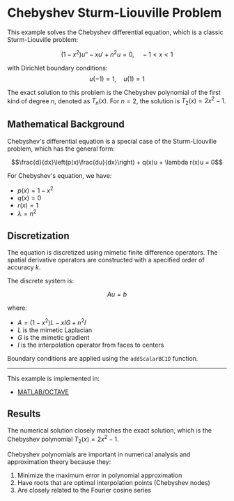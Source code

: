 # Chebyshev Sturm-Liouville Problem

This example solves the Chebyshev differential equation, which is a classic Sturm-Liouville problem:

$$(1-x^2) u'' - x u' + n^2 u = 0, \quad -1 < x < 1$$

with Dirichlet boundary conditions:
$$u(-1) = 1, \quad u(1) = 1$$

The exact solution to this problem is the Chebyshev polynomial of the first kind of degree $n$, denoted as $T_n(x)$. For $n=2$, the solution is $T_2(x) = 2x^2 - 1$.

## Mathematical Background

Chebyshev's differential equation is a special case of the Sturm-Liouville problem, which has the general form:

$$\frac{d}{dx}\left(p(x)\frac{du}{dx}\right) + q(x)u + \lambda r(x)u = 0$$

For Chebyshev's equation, we have:
- $p(x) = 1-x^2$
- $q(x) = 0$
- $r(x) = 1$
- $\lambda = n^2$

## Discretization

The equation is discretized using mimetic finite difference operators. The spatial derivative operators are constructed with a specified order of accuracy $k$.

The discrete system is:

$$A u = b$$

where:
- $A = (1-x^2) L - x I G + n^2 I$
- $L$ is the mimetic Laplacian
- $G$ is the mimetic gradient
- $I$ is the interpolation operator from faces to centers

Boundary conditions are applied using the `addScalarBC1D` function.

---

This example is implemented in:
- [MATLAB/OCTAVE](https://github.com/csrc-sdsu/mole/blob/main/examples/matlab_octave/sturmLiouvilleChebyshev.m)

## Results

The numerical solution closely matches the exact solution, which is the Chebyshev polynomial $T_2(x) = 2x^2 - 1$. 

Chebyshev polynomials are important in numerical analysis and approximation theory because they:
1. Minimize the maximum error in polynomial approximation
2. Have roots that are optimal interpolation points (Chebyshev nodes)
3. Are closely related to the Fourier cosine series 